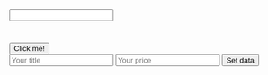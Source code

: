 <!DOCTYPE html>
<html lang="en">
<head>
  <meta charset="UTF-8">
  <meta http-equiv="X-UA-Compatible" content="IE=edge">
  <meta name="viewport" content="width=device-width, initial-scale=1.0">
  <title>TS</title>
</head>
<body>
  <script src="/dist/app.js" defer></script>
  <input type="text" id="input-type" title="modest input">
  <h1 id="teg_3"></h1>
  <button>Click me!</button>
  <form>
    <input type="text" id="title" placeholder="Your title"></input>
    <input type="number" id="price" placeholder="Your price"></input>
    <button type="submit">Set data</button>
  </form>
</body>
</html> 